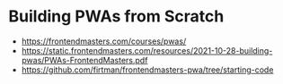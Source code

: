 # Building PWAs from Scratch

* <https://frontendmasters.com/courses/pwas/>
* <https://static.frontendmasters.com/resources/2021-10-28-building-pwas/PWAs-FrontendMasters.pdf>
* <https://github.com/firtman/frontendmasters-pwa/tree/starting-code>
